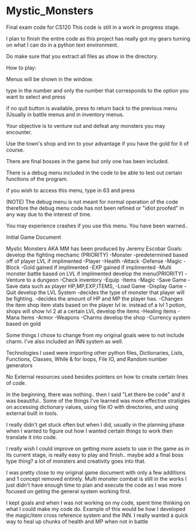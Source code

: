 # Mystic_Monsters
Final exam code for CS120
This code is still in a work in progress stage.

I plan to finish the entire code as this project has really got my gears turning on what I can do in a python text environment.

Do make sure that you extract all files as show in the directory. 

How to play:

Menus will be shown in the window.

type in the number and only the number that corresponds to the option you want to select and press <ENTER>

if no quit button is available, press <ENTER> to return back to the previous menu (Usually in battle menus and in inventory menus.

Your objective is to venture out and defeat any monsters you may encounter.

Use the town's shop and inn to your advantage if you have the gold for it of course.

There are final bosses in the game but only one has been included.


There is a debug menu included in the code to be able to test out certain functions of the program.

if you wish to access this menu, type in 63 and press <ENTER> 

(NOTE) The debug menu is not meant for normal operation of the code therefore the debug menu code has not been refined or "idiot proofed" in any way due to the interest of time.

You may experience crashes if you use this menu. You have been warned..

Initial Game Document

Mystic Monsters AKA MM
has been produced by Jeremy Escobar
Goals:
develop the fighting mechanic (PRIORITY)
    -Monster
        -predetermined based off of player LVL if implimented
    -Player
    -Health
    -Attack
    -Defense
    -Magic
    -Block
    -Gold gained if implimented
    -EXP gained if implimented
    -Multi monster battle based on LVL if implimented
develop the menu(PRIORITY)
    -Venture to a dungeon
    -Check inventory
        -Equip
        -Items
        -Magic
    -Save Game
        -Save data such as player HP,MP,EXP,ITEMS,
    -Load Game
        -Display Game
    -Quit
develop the LVL System
    -decides the type of monster that player will be fighting.
    -decides the amount of HP and MP the player has.
    -Changes the item shop item stats based on the player lvl ie. instead of a lvl 1 potion, shops will show lvl 2 at a certain LVL
develop the items
    -Healing items
    -Mana Items
    -Armor
    -Weapons
    -Charms
develop the shop
    -Currency system based on gold

Some things I chose to change from my original goals were to not include charm. I've also included an INN system as well.

Technologies I used were
importing other python files,
Dictionaries,
Lists,
Functions,
Classes,
While & for loops,
File IO,
and
Random number generators

No External resources used besides pointers on how to create certain lines of code.

In the beginning, there was nothing.. then I said "Let there be code" and it was beautiful..
Some of the things I've learned was more effective stratigies on accessing dictionary values,
using file IO with directories, and using external built in tools.

I really didn't get stuck often but when I did, usually in the planning phase when I wanted to figure out how I wanted certain things to work then translate it into code.

I really wish I could improve on getting more assets to use in the game as in its current stage, is really easy to play and finish.. maybe add a final boss type thing? a lot of monsters and creativity goes into that.

I was pretty close to my original game document with only a few additions and 1 concept removed entirely. Multi monster combat is still in the works I just didn't have enough time to plan and execute the code as I was more focused on geting the general system working first.

I kept goals and when I was not working on my code, spent time thinking on what I could make my code do. Example of this would be how I developed the magic/item cross reference system and the INN. I really wanted a quick way to heal up chunks of health and MP when not in battle


